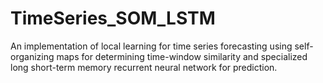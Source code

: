 # TimeSeries_SOM_LSTM
An implementation of local learning for time series forecasting using self-organizing maps for determining time-window similarity and specialized long short-term memory recurrent neural network for prediction.
